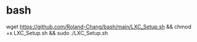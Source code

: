 # bash

wget https://github.com/Roland-Chang/bash/main/LXC_Setup.sh && chmod +x LXC_Setup.sh && sudo ./LXC_Setup.sh
